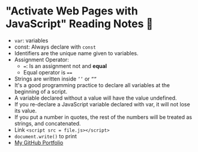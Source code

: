 # "Activate Web Pages with JavaScript" Reading Notes 📖

- `var`: variables
- const: Always declare with `const`
- Identifiers are the unique name given to variables.
- Assignment Operator:
  - `=`: Is an assignment not and **equal**
  - Equal operator is `==`
- Strings are written inside `’’` or `””`
- It's a good programming practice to declare all variables at the beginning of a script.
- A variable declared without a value will have the value undefined.
- If you re-declare a JavaScript variable declared with var, it will not lose its value.
- If you put a number in quotes, the rest of the numbers will be treated as strings, and concatenated.
- Link `<script src = file.js></script>`
- `document.write()` to print
- [My GitHub Portfolio](https://github.com/MaximoVincente/)
